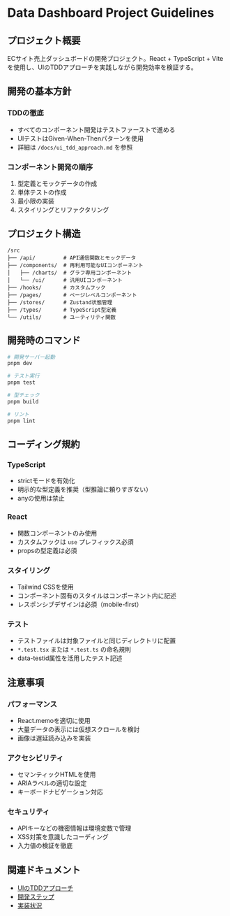 # Data Dashboard Project Guidelines

## プロジェクト概要
ECサイト売上ダッシュボードの開発プロジェクト。React + TypeScript + Viteを使用し、UIのTDDアプローチを実践しながら開発効率を検証する。

## 開発の基本方針

### TDDの徹底
- すべてのコンポーネント開発はテストファーストで進める
- UIテストはGiven-When-Thenパターンを使用
- 詳細は `/docs/ui_tdd_approach.md` を参照

### コンポーネント開発の順序
1. 型定義とモックデータの作成
2. 単体テストの作成
3. 最小限の実装
4. スタイリングとリファクタリング

## プロジェクト構造

```
/src
├── /api/         # API通信関数とモックデータ
├── /components/  # 再利用可能なUIコンポーネント
│   ├── /charts/  # グラフ専用コンポーネント
│   └── /ui/      # 汎用UIコンポーネント
├── /hooks/       # カスタムフック
├── /pages/       # ページレベルコンポーネント
├── /stores/      # Zustand状態管理
├── /types/       # TypeScript型定義
└── /utils/       # ユーティリティ関数
```

## 開発時のコマンド

```bash
# 開発サーバー起動
pnpm dev

# テスト実行
pnpm test

# 型チェック
pnpm build

# リント
pnpm lint
```

## コーディング規約

### TypeScript
- strictモードを有効化
- 明示的な型定義を推奨（型推論に頼りすぎない）
- anyの使用は禁止

### React
- 関数コンポーネントのみ使用
- カスタムフックは `use` プレフィックス必須
- propsの型定義は必須

### スタイリング
- Tailwind CSSを使用
- コンポーネント固有のスタイルはコンポーネント内に記述
- レスポンシブデザインは必須（mobile-first）

### テスト
- テストファイルは対象ファイルと同じディレクトリに配置
- `*.test.tsx` または `*.test.ts` の命名規則
- data-testid属性を活用したテスト記述

## 注意事項

### パフォーマンス
- React.memoを適切に使用
- 大量データの表示には仮想スクロールを検討
- 画像は遅延読み込みを実装

### アクセシビリティ
- セマンティックHTMLを使用
- ARIAラベルの適切な設定
- キーボードナビゲーション対応

### セキュリティ
- APIキーなどの機密情報は環境変数で管理
- XSS対策を意識したコーディング
- 入力値の検証を徹底

## 関連ドキュメント
- [UIのTDDアプローチ](/docs/ui_tdd_approach.md)
- [開発ステップ](/docs/development_steps.md)
- [実装状況](/docs/implementation_status.md)